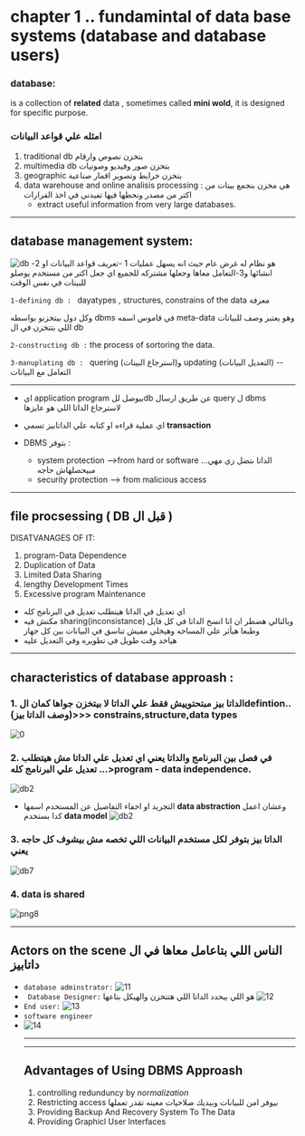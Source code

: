 # chapter 1 .. fundamintal of data base systems  (database and database users)
### database: 
is a collection of **related** data , sometimes called **mini wold**, it is designed for specific purpose.
### امثله علي قواعد البيانات
1. traditional db   بتخزن نصوص وارقام
1. multimedia db بتخزن صور وفيديو وصوتيات
1. geographic بتخزن خرايط وتصوير اقمار صناعية
1. data warehouse and online analisis processing :   هي مخزن بنجمع بينات من اكتر من مصدر ونحطها فيها تفيدني في اخذ القرارات
   - extract useful information from very large databases.
___


## database management system:
![db](./1.png)
هو نظام له غرض عام حيث انه يسهل عمليات 1 -تعريف قواعد البيانات او 2-انشائها و3-التعامل معاها وجعلها مشتركه للجميع اي جعل اكتر من مستخدم يوصلو للبينات في نفس الوقت

`1-defining db : `  dayatypes , structures, constrains of the data معرفة

وكل دول بيتخزنو بواسطه dbms في قاموس اسمه meta-data
وهو يعتبر وصف للبيانات اللي بتتخزن في ال db


`2-constructing db :`  the process of sortoring the data.

`3-manuplating db : `       quering (استرجاع البينات)و updating (التعديل البيانات)     -- التعامل مع البيانات 

___

- اي application program بيوصل للdb عن طريق ارسال query ل dbms لاسترجاع الداتا اللي هو عايزها

- اي عملية قراءه او كتابه علي الداتابيز تسمي  **transaction** 
-  DBMS بتوفر :
   - system protection -->from hard or software ...الداتا بتضل زي مهي مبيحصلهاش حاجه 
   - security protection --> from malicious access 
___

## file procsessing ( DB قبل ال  )

DISATVANAGES OF IT:
1. program-Data Dependence
1. Duplication of Data
1. Limited Data Sharing
1. lengthy Development Times
1. Excessive program Maintenance

- اي تعديل في الداتا هيتطلب تعديل في البرنامج كله 
- مكنش فيه sharing(inconsistance) وبالتالي هضطر ان انا انسخ الداتا في كل فايل وطبعا هيأثر علي المساحه وهيخلي مفيش تناسق في البيانات بين كل جهاز
- هياخد وقت طويل في تطويره وفي التعديل عليه


___
## characteristics of database approash :
 ### 1.  الداتا بيز مبتحتوييش فقط علي الداتا لا بيتخزن جواها كمان الdefintion..(وصف الداتا بيز)>>> constrains,structure,data types
![0](./0.png) 

### 2. في فصل بين البرنامج والداتا يعني اي تعديل علي الداتا مش هيتطلب تعديل علي البرنامج كله ...>program - data independence.
 ![db2](./2.png)
   - التجريد او اخفاء التفاصيل عن المستحدم اسمها **data abstraction**  وعشان اعمل كدا بستخدم **data model**
       ![db2](./22.png)


### 3. الداتا بيز بتوفر لكل مستخدم البيانات اللي تخصه مش بيشوف كل حاجه يعني
   ![db7](./3.png)


### 4. data is shared
![png8](./4.png)

___
## Actors on the scene الناس اللي بتاعامل معاها في ال داتابيز 
- `database adminstrator:`
   ![11](./DBA.png)
- ` Database Designer:`  هو اللي بيحدد الداتا اللي هتتخزن والهيكل بتاعها 
  ![12](./dd.png)   
- `End user:`
  ![13](./eu.png)
- `software engineer` 
- ![14](./p.png)
  ___
  ___
  ## Advantages of Using DBMS Approash
  1. controlling redunduncy by *normalization*
  2. Restricting access بيوفر امن للبيانات وبيديك صلاحيات معينه تقدر تعملها 
  3. Providing Backup And Recovery System To The Data
  4. Providing Graphicl User Interfaces